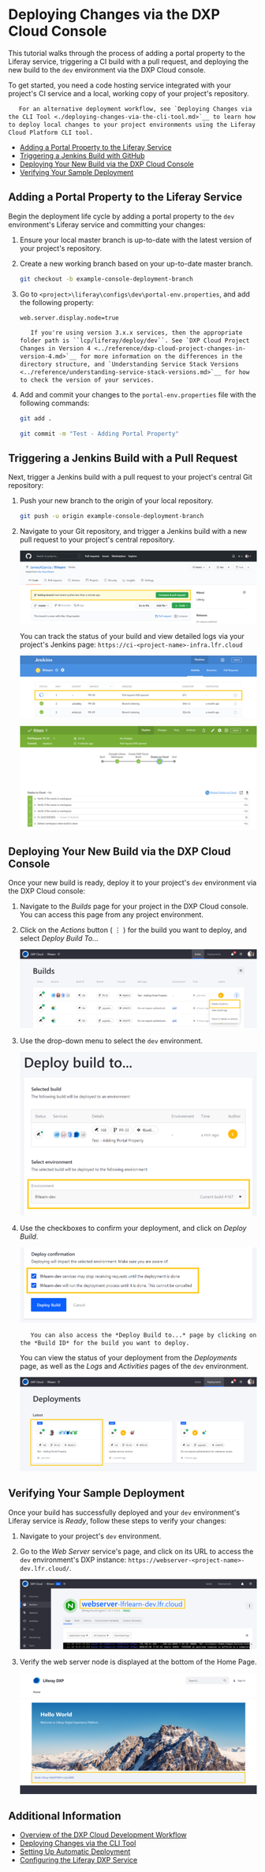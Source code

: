 # Deploying Changes via the DXP Cloud Console

This tutorial walks through the process of adding a portal property to the Liferay service, triggering a CI build with a pull request, and deploying the new build to the `dev` environment via the DXP Cloud console.

To get started, you need a code hosting service integrated with your project's CI service and a local, working copy of your project's repository.

```note::
   For an alternative deployment workflow, see `Deploying Changes via the CLI Tool <./deploying-changes-via-the-cli-tool.md>`__ to learn how to deploy local changes to your project environments using the Liferay Cloud Platform CLI tool.
```

* [Adding a Portal Property to the Liferay Service](#adding-a-portal-property-to-the-liferay-service)
* [Triggering a Jenkins Build with GitHub](#triggering-a-jenkins-build-with-github)
* [Deploying Your New Build via the DXP Cloud Console](#deploying-your-new-build-via-the-dxp-cloud-console)
* [Verifying Your Sample Deployment](#verifying-your-sample-deployment)

## Adding a Portal Property to the Liferay Service

Begin the deployment life cycle by adding a portal property to the `dev` environment's Liferay service and committing your changes:

1. Ensure your local master branch is up-to-date with the latest version of your project's repository.

1. Create a new working branch based on your up-to-date master branch.

   ```bash
   git checkout -b example-console-deployment-branch
   ```

1. Go to `<project>\liferay\configs\dev\portal-env.properties`, and add the following property:

   ```properties
   web.server.display.node=true
   ```

   ```note::
      If you're using version 3.x.x services, then the appropriate folder path is ``lcp/liferay/deploy/dev``. See `DXP Cloud Project Changes in Version 4 <../reference/dxp-cloud-project-changes-in-version-4.md>`__ for more information on the differences in the directory structure, and `Understanding Service Stack Versions <../reference/understanding-service-stack-versions.md>`__ for how to check the version of your services.
   ```

1. Add and commit your changes to the `portal-env.properties` file with the following commands:

   ```bash
   git add .
   ```

   ```bash
   git commit -m "Test - Adding Portal Property"
   ```

## Triggering a Jenkins Build with a Pull Request

Next, trigger a Jenkins build with a pull request to your project's central Git repository:

1. Push your new branch to the origin of your local repository.

   ```bash
   git push -u origin example-console-deployment-branch
   ```

1. Navigate to your Git repository, and trigger a Jenkins build with a new pull request to your project's central repository.

   ![Trigger a Jenkins build with a new pull request to your project's central repository.](./deploying-changes-via-the-dxp-cloud-console/images/01.png)

   You can track the status of your build and view detailed logs via your project's Jenkins page: `https://ci-<project-name>-infra.lfr.cloud`

   ![Track the status of your build via your project's Jenkins page](./deploying-changes-via-the-dxp-cloud-console/images/02.png)

   ![View detailed logs via your project's Jenkins page.](./deploying-changes-via-the-dxp-cloud-console/images/03.png)

## Deploying Your New Build via the DXP Cloud Console

Once your new build is ready, deploy it to your project's `dev` environment via the DXP Cloud console:

1. Navigate to the *Builds* page for your project in the DXP Cloud console. You can access this page from any project environment.

1. Click on the *Actions* button ( ⋮ ) for the build you want to deploy, and select *Deploy Build To...*

   ![View and deploy builds from the Builds page.](./deploying-changes-via-the-dxp-cloud-console/images/04.png)

1. Use the drop-down menu to select the `dev` environment.

   ![Select the dev environment, and click on Deploy Build.](./deploying-changes-via-the-dxp-cloud-console/images/05.png)

1. Use the checkboxes to confirm your deployment, and click on *Deploy Build*.

   ![Use the checkboxes to confirm your deployment, and click on Deploy Build.](./deploying-changes-via-the-dxp-cloud-console/images/06.png)

   ```tip::
      You can also access the *Deploy Build to...* page by clicking on the *Build ID* for the build you want to deploy.
   ```

   You can view the status of your deployment from the *Deployments* page, as well as the *Logs* and *Activities* pages of the `dev` environment.

   ![View the status of your deployment from the Deployments page](./deploying-changes-via-the-dxp-cloud-console/images/07.png)

## Verifying Your Sample Deployment

Once your build has successfully deployed and your `dev` environment's Liferay service is *Ready*, follow these steps to verify your changes:

1. Navigate to your project's `dev` environment.

1. Go to the *Web Server* service's page, and click on its URL to access the `dev` environment's DXP instance: `https://webserver-<project-name>-dev.lfr.cloud/`.

   ![Click on the Web Server url to access the dev environment's DXP instance.](./deploying-changes-via-the-dxp-cloud-console/images/08.png)

1. Verify the web server node is displayed at the bottom of the Home Page.

   ![Verify the web server node is displayed at the bottom of the Home Page.](./deploying-changes-via-the-dxp-cloud-console/images/09.png)

## Additional Information

* [Overview of the DXP Cloud Development Workflow](./overview-of-the-dxp-cloud-deployment-workflow.md)
* [Deploying Changes via the CLI Tool](./deploying-changes-via-the-cli-tool.md)
* [Setting Up Automatic Deployment](./automatically-deploying-ci-service-builds.md)
* [Configuring the Liferay DXP Service](../using-the-liferay-dxp-service/configuring-the-liferay-dxp-service.md)
